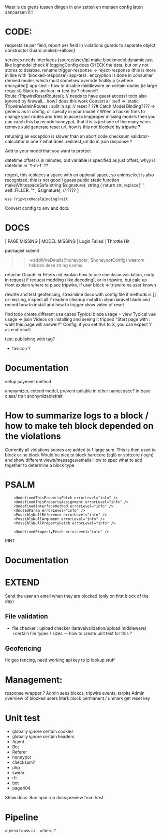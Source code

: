 Waar is de grens tussen dingen in env zetten en mensen config laten aanpassen !!!!

# CODE:
requestsize per field, report per field in violations
guards to separate object constructor Guard::make()->allow()


services needs interfaces (source/user/ip)
make blockmodel dynamic just like logmodel
check if loggingConfig does CHECK the data, but only not stores to databse.
rename trigger-response -> reject-response (this is more in line with 'blocked-response')
app-test : encryption is done in consumer derived model, which must somehow override findByIp (>where encrypted()
app-test - how to disable middleware on certain routes (ie large request)
Slack is unclear: => test \to ? channel?
Route::TripwireResetRoutes();   // needs to have guest access/ todo also ignored by firewall... how? does this work
Convert all :self =>: static
TripwireAdminRoutes : split in api // reset ?
??# Catch Model Binding???? => generic as in config, or specify in your model ?
When a hacker tries to change your routes and tries to access impproper missing models then you can catch this by
recode honeypot, that it is is just one of the many wires
remove xuid
generate reset url, how is this not blocked by tripwire ?

returning an exception is slower than an abort code
checksum validator-calculator in one ?
what does :redirect_url do in json response ?

Add to your model that you want to protect

datetime offset is in minutes, but variable is specified as just offset, whyy is datetime in 'Y-m-f' ?? 

regext, this replaces a space with an optional space, so unionselect is also recognized, this is not good I guess
    public static function makeWhitespaceSafe(string $signature): string
    {
        return str_replace(' ', self::FILLER. '*', $signature); // ????
    }


```
use TripwireModelBindingTrait
```
Convert contfig to env and docu



# DOCS
| PAGE MISSING
| MODEL MISSING
| Login Failed
| Throttle Hit

packagist submit

>>    ->addWireDetails('honeypots', $honeypotConfig) waarom hebben deze string names

refactor Guards => Filters oid
explain how to use checksumvalidation, early in request if request modding (like decoding),
or in tripwire, but calc up front
explain where to place tripwire, if user block => tripwire na user known


rewrite and test geofencing, 
streamline docs with config file
if methods is [] or missing, inspect all ?
readme cleanup
install in clean laravel blade and record how to install and how to trigger
show video of reset

find todo
create different use cases
Typical blade usage = view
Typical vue usage => json
Videos on installing and seeing it tripped
"Start page with : waht this page will answer?"
Config: if you set this to X, you can expect Y as end result



test:
publishing with tag?

- favicon ?


# Documentation

setup payment method

anonymizer, extend model, prevent callable in other namespace? in base class/ trait anonymizabletrait

# How to summarize logs to a block / how to make teh block depended on the violations
Currently all violations scores are added to 1 large sum. This is then used to block or no block
Would be nice to block hardcore (sqli) or softcore (login) and show different views/messages/emails
How to spec what to add together to determine a block type

# PSALM
        <UndefinedThisPropertyFetch errorLevel="info" />
        <UndefinedThisPropertyAssignment errorLevel="info" />
        <UndefinedInterfaceMethod errorLevel="info" />
        <UnusedParam errorLevel="info" />
        <PossiblyNullReference errorLevel="info" />
        <PossiblyNullArgument errorLevel="info" />
        <PossiblyNullPropertyFetch errorLevel="info" />

        <UndefinedPropertyFetch errorLevel="info" />

PINT

# Documentation 
# EXTEND
Send the user an email when they are blocked (only on first block of the day)

## File validation
- file checker : upload checker (laravelvalidation/upload middleware) +certain file types / sizes
-- how to create unit test for this ?

## Geofencing
fix geo fencing, need working api key to ip lookup stuff

# Management:
response wrapper ?
Admin sees blokcs, tripwire events, tarpits
Admin overview of blocked users
Mark block permanent / unmark
get reset key

# Unit test
- globally ignore certain cookies
- globally ignore certain headers
- Agent
- Bot
- Referer
- honeypot
- checksum?
- php
- swear
- rfi
- bot
- page404



Show docs:
Run npm run docs:preview from host

# Pipeline
styleci
travis ci
.. others ?
